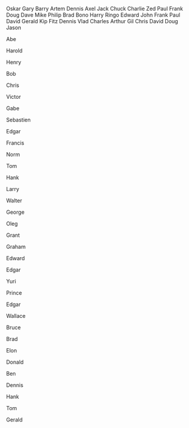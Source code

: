 Oskar
Gary
Barry
Artem
Dennis
Axel
Jack
Chuck
Charlie
Zed
Paul
Frank
Doug
Dave
Mike
Philip
Brad
Bono
Harry
Ringo
Edward
John
Frank
Paul
David
Gerald
Kip
Fitz
Dennis
Vlad
Charles
Arthur
Gil
Chris
David
Doug
Jason

Abe

Harold

Henry

Bob

Chris

Victor

Gabe

Sebastien

Edgar

Francis

Norm

Tom

Hank

Larry

Walter

George

Oleg

Grant

Graham

Edward

Edgar

Yuri

Prince

Edgar

Wallace

Bruce

Brad

Elon

Donald

Ben

Dennis

Hank

Tom

Gerald